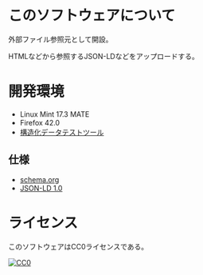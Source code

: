 # このソフトウェアについて

外部ファイル参照元として開設。

HTMLなどから参照するJSON-LDなどをアップロードする。

# 開発環境

* Linux Mint 17.3 MATE
* Firefox 42.0
* [構造化データテストツール](https://search.google.com/structured-data/testing-tool?hl=ja)

## 仕様

* [schema.org](https://schema.org)
* [JSON-LD 1.0](http://github.sfpgmr.net/jsonld/JSON-LD1.0.html)

# ライセンス

このソフトウェアはCC0ライセンスである。

[![CC0](http://i.creativecommons.org/p/zero/1.0/88x31.png "CC0")](http://creativecommons.org/publicdomain/zero/1.0/deed.ja)

